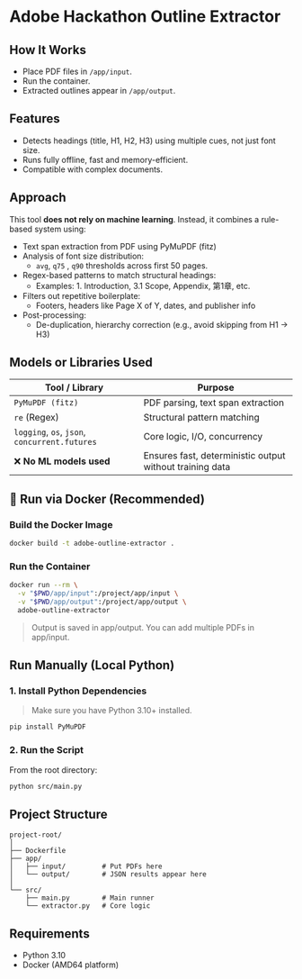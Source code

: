 # Adobe Hackathon Outline Extractor

## How It Works
- Place PDF files in `/app/input`.
- Run the container.
- Extracted outlines appear in `/app/output`.

## Features
- Detects headings (title, H1, H2, H3) using multiple cues, not just font size.
- Runs fully offline, fast and memory-efficient.
- Compatible with complex documents.

## Approach
This tool **does not rely on machine learning**. Instead, it combines a rule-based system using:
- Text span extraction from PDF using PyMuPDF (fitz)
- Analysis of font size distribution:
  - `avg`, `q75` , `q90` thresholds across first 50 pages.
- Regex-based patterns to match structural headings:
  - Examples: 1. Introduction, 3.1 Scope, Appendix, 第1章, etc.
- Filters out repetitive boilerplate:
  - Footers, headers like Page X of Y, dates, and publisher info
- Post-processing:
  - De-duplication, hierarchy correction (e.g., avoid skipping from H1 → H3)

## Models or Libraries Used
| Tool / Library                                | Purpose                                                  |
| --------------------------------------------- | -------------------------------------------------------- |
| `PyMuPDF (fitz)`                              | PDF parsing, text span extraction                        |
| `re` (Regex)                                  | Structural pattern matching                              |
| `logging`, `os`, `json`, `concurrent.futures` | Core logic, I/O, concurrency                             |
| ❌ **No ML models used**                       | Ensures fast, deterministic output without training data |


## 🐳 Run via Docker (Recommended)
### Build the Docker Image
```bash
docker build -t adobe-outline-extractor .
```
###  Run the Container
```bash
docker run --rm \
  -v "$PWD/app/input":/project/app/input \
  -v "$PWD/app/output":/project/app/output \
  adobe-outline-extractor
```
> Output is saved in app/output. You can add multiple PDFs in app/input.

## Run Manually (Local Python)
### 1. Install Python Dependencies
> Make sure you have Python 3.10+ installed.
```bash
pip install PyMuPDF
```
### 2. Run the Script
From the root directory:
```bash
python src/main.py
```

## Project Structure
```
project-root/
│
├── Dockerfile
├── app/
│   ├── input/         # Put PDFs here
│   └── output/        # JSON results appear here
│
└── src/
    ├── main.py        # Main runner
    └── extractor.py   # Core logic
```

## Requirements
- Python 3.10
- Docker (AMD64 platform)
